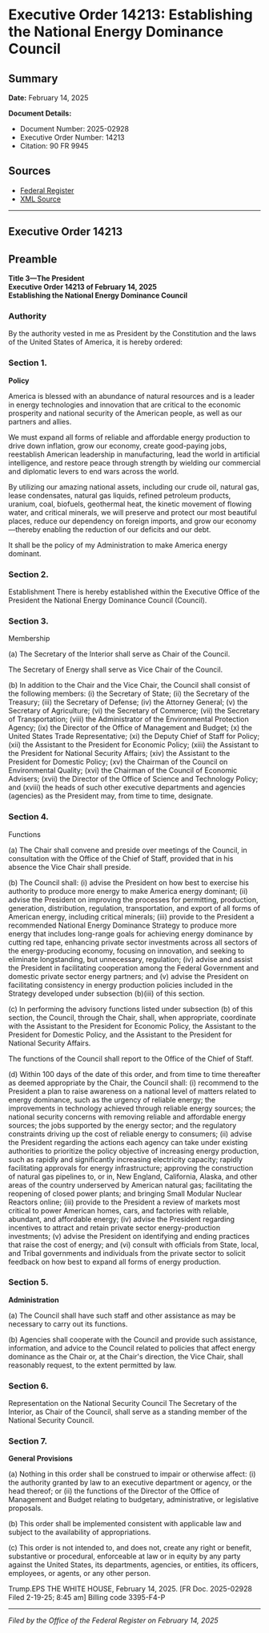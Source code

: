 # Executive Order 14213: Establishing the National Energy Dominance Council

## Summary

**Date:** February 14, 2025

**Document Details:**
- Document Number: 2025-02928
- Executive Order Number: 14213
- Citation: 90 FR 9945

## Sources
- [Federal Register](https://www.federalregister.gov/documents/2025/02/20/2025-02928/establishing-the-national-energy-dominance-council)
- [XML Source](https://www.federalregister.gov/documents/full_text/xml/2025/02/20/2025-02928.xml)

---

## Executive Order 14213

## Preamble

**Title 3—The President**  
**Executive Order 14213 of February 14, 2025**  
**Establishing the National Energy Dominance Council**

### Authority

By the authority vested in me as President by the Constitution and the laws of the United States of America, it is hereby ordered:
### Section 1.

**Policy**

America is blessed with an abundance of natural resources and is a leader in energy technologies and innovation that are critical to the economic prosperity and national security of the American people, as well as our partners and allies.

We must expand all forms of reliable and affordable energy production to drive down inflation, grow our economy, create good-paying jobs, reestablish American leadership in manufacturing, lead the world in artificial intelligence, and restore peace through strength by wielding our commercial and diplomatic levers to end wars across the world.

By utilizing our amazing national assets, including our crude oil, natural gas, lease condensates, natural gas liquids, refined petroleum products, uranium, coal, biofuels, geothermal heat, the kinetic movement of flowing water, and critical minerals, we will preserve and protect our most beautiful places, reduce our dependency on foreign imports, and grow our economy—thereby enabling the reduction of our deficits and our debt.

It shall be the policy of my Administration to make America energy dominant.
### Section 2.

Establishment
There is hereby established within the Executive Office of the President the National Energy Dominance Council (Council).
### Section 3.

Membership

(a) The Secretary of the Interior shall serve as Chair of the Council.

The Secretary of Energy shall serve as Vice Chair of the Council.

(b) In addition to the Chair and the Vice Chair, the Council shall consist of the following members:
    (i) the Secretary of State;
    (ii) the Secretary of the Treasury;
    (iii) the Secretary of Defense;
    (iv) the Attorney General;
    (v) the Secretary of Agriculture;
    (vi) the Secretary of Commerce;
    (vii) the Secretary of Transportation;
    (viii) the Administrator of the Environmental Protection Agency;
    (ix) the Director of the Office of Management and Budget;
    (x) the United States Trade Representative;
    (xi) the Deputy Chief of Staff for Policy;
    (xii) the Assistant to the President for Economic Policy;
    (xiii) the Assistant to the President for National Security Affairs;
    (xiv) the Assistant to the President for Domestic Policy;
    (xv) the Chairman of the Council on Environmental Quality;
    (xvi) the Chairman of the Council of Economic Advisers;
    (xvii) the Director of the Office of Science and Technology Policy; and
    (xviii) the heads of such other executive departments and agencies (agencies) as the President may, from time to time, designate.
### Section 4.

Functions

(a) The Chair shall convene and preside over meetings of the Council, in consultation with the Office of the Chief of Staff, provided that in his absence the Vice Chair shall preside.

(b) The Council shall:
    (i) advise the President on how best to exercise his authority to produce more energy to make America energy dominant;
    (ii) advise the President on improving the processes for permitting, production, generation, distribution, regulation, transportation, and export of all forms of American energy, including critical minerals;
    (iii) provide to the President a recommended National Energy Dominance Strategy to produce more energy that includes long-range goals for achieving energy dominance by cutting red tape, enhancing private sector investments across all sectors of the energy-producing economy, focusing on innovation, and seeking to eliminate longstanding, but unnecessary, regulation;
    (iv) advise and assist the President in facilitating cooperation among the Federal Government and domestic private sector energy partners; and
    (v) advise the President on facilitating consistency in energy production policies included in the Strategy developed under subsection (b)(iii) of this section.

(c) In performing the advisory functions listed under subsection (b) of this section, the Council, through the Chair, shall, when appropriate, coordinate with the Assistant to the President for Economic Policy, the Assistant to the President for Domestic Policy, and the Assistant to the President for National Security Affairs.

The functions of the Council shall report to the Office of the Chief of Staff.

(d) Within 100 days of the date of this order, and from time to time thereafter as deemed appropriate by the Chair, the Council shall:
    (i) recommend to the President a plan to raise awareness on a national level of matters related to energy dominance, such as the urgency of reliable energy; the improvements in technology achieved through reliable energy sources; the national security concerns with removing reliable and affordable energy sources; the jobs supported by the energy sector; and the regulatory constraints driving up the cost of reliable energy to consumers;
    (ii) advise the President regarding the actions each agency can take under existing authorities to prioritize the policy objective of increasing energy production, such as rapidly and significantly increasing electricity capacity; rapidly facilitating approvals for energy infrastructure; approving the construction of natural gas pipelines to, or in, New England, California, Alaska, and other areas of the country underserved by American natural gas; facilitating the reopening of closed power plants; and bringing Small Modular Nuclear Reactors online;
    (iii) provide to the President a review of markets most critical to power American homes, cars, and factories with reliable, abundant, and affordable energy;
    (iv) advise the President regarding incentives to attract and retain private sector energy-production investments;
    (v) advise the President on identifying and ending practices that raise the cost of energy; and
    (vi) consult with officials from State, local, and Tribal governments and individuals from the private sector to solicit feedback on how best to expand all forms of energy production.
### Section 5.

**Administration**

(a) The Council shall have such staff and other assistance as may be necessary to carry out its functions.

(b) Agencies shall cooperate with the Council and provide such assistance, information, and advice to the Council related to policies that affect energy dominance as the Chair or, at the Chair's direction, the Vice Chair, shall reasonably request, to the extent permitted by law.
### Section 6.

Representation on the National Security Council
The Secretary of the Interior, as Chair of the Council, shall serve as a standing member of the National Security Council.
### Section 7.

**General Provisions**

(a) Nothing in this order shall be construed to impair or otherwise affect:
    (i) the authority granted by law to an executive department or agency, or the head thereof; or
    (ii) the functions of the Director of the Office of Management and Budget relating to budgetary, administrative, or legislative proposals.

(b) This order shall be implemented consistent with applicable law and subject to the availability of appropriations.

(c) This order is not intended to, and does not, create any right or benefit, substantive or procedural, enforceable at law or in equity by any party against the United States, its departments, agencies, or entities, its officers, employees, or agents, or any other person.

Trump.EPS
THE WHITE HOUSE,
February 14, 2025.
[FR Doc. 2025-02928 
Filed 2-19-25; 8:45 am]
Billing code 3395-F4-P

---

*Filed by the Office of the Federal Register on February 14, 2025*
